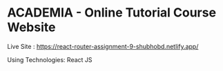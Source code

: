 # ACADEMIA - Online Tutorial Course Website

Live Site :
https://react-router-assignment-9-shubhobd.netlify.app/

Using Technologies:
React JS
